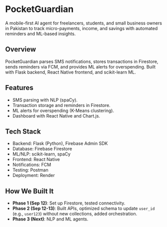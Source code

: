 # PocketGuardian

A mobile-first AI agent for freelancers, students, and small business owners in Pakistan to track micro-payments, income, and savings with automated reminders and ML-based insights.

## Overview
PocketGuardian parses SMS notifications, stores transactions in Firestore, sends reminders via FCM, and provides ML alerts for overspending. Built with Flask backend, React Native frontend, and scikit-learn ML.

## Features
- SMS parsing with NLP (spaCy).
- Transaction storage and reminders in Firestore.
- ML alerts for overspending (K-Means clustering).
- Dashboard with React Native and Chart.js.

## Tech Stack
- Backend: Flask (Python), Firebase Admin SDK
- Database: Firebase Firestore
- ML/NLP: scikit-learn, spaCy
- Frontend: React Native
- Notifications: FCM
- Testing: Postman
- Deployment: Render

## How We Built It
- **Phase 1 (Sep 12)**: Set up Firestore, tested connectivity.
- **Phase 2 (Sep 12-13)**: Built APIs, optimized schema to update `user_id` (e.g., `user123`) without new collections, added orchestration.
- **Phase 3 (Next)**: NLP and ML agents.
